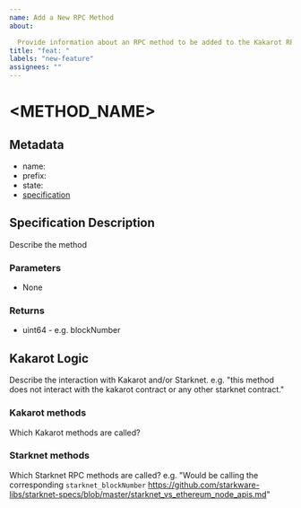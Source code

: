 ```yaml
---
name: Add a New RPC Method
about:

  Provide information about an RPC method to be added to the Kakarot RPC server.
title: "feat: "
labels: "new-feature"
assignees: ""
---
```


# <METHOD_NAME>

## Metadata

- name:
- prefix:
- state:
- [specification](https://github.com/ethereum/execution-apis/<SPEC_URL>)

## Specification Description

Describe the method

### Parameters

- None

### Returns

- uint64 - e.g. blockNumber

## Kakarot Logic

Describe the interaction with Kakarot and/or Starknet. e.g. "this method does
not interact with the kakarot contract or any other starknet contract."

### Kakarot methods

Which Kakarot methods are called?

### Starknet methods

Which Starknet RPC methods are called? e.g. "Would be calling the corresponding
`starknet_blockNumber`
https://github.com/starkware-libs/starknet-specs/blob/master/starknet_vs_ethereum_node_apis.md"
